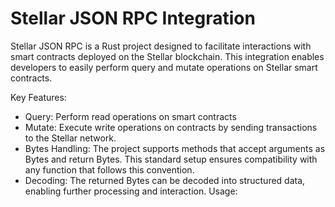 # Stellar JSON RPC Integration
Stellar JSON RPC is a Rust project designed to facilitate interactions with smart contracts deployed on the Stellar blockchain. This integration enables developers to easily perform query and mutate operations on Stellar smart contracts.

Key Features:
- Query: Perform read operations on smart contracts
- Mutate: Execute write operations on contracts by sending transactions to the Stellar network.
- Bytes Handling: The project supports methods that accept arguments as Bytes and return Bytes. This standard setup ensures compatibility with any function that follows this convention.
- Decoding: The returned Bytes can be decoded into structured data, enabling further processing and interaction.
Usage:
